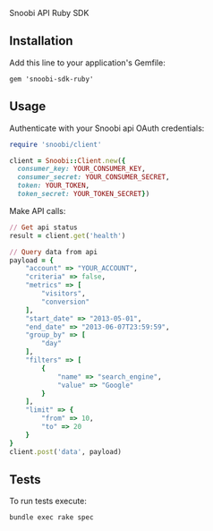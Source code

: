 Snoobi API Ruby SDK

Installation
------------

Add this line to your application's Gemfile:

    gem 'snoobi-sdk-ruby'

Usage
-----

Authenticate with your Snoobi api OAuth credentials:
```ruby
require 'snoobi/client'

client = Snoobi::Client.new({
  consumer_key: YOUR_CONSUMER_KEY,
  consumer_secret: YOUR_CONSUMER_SECRET,
  token: YOUR_TOKEN,
  token_secret: YOUR_TOKEN_SECRET})

```

Make API calls:
```ruby
// Get api status
result = client.get('health')

// Query data from api
payload = {
    "account" => "YOUR_ACCOUNT",
    "criteria" => false,
    "metrics" => [
        "visitors",
        "conversion"
    ],
    "start_date" => "2013-05-01",
    "end_date" => "2013-06-07T23:59:59",
    "group_by" => [
        "day"
    ],
    "filters" => [
        {
            "name" => "search_engine",
            "value" => "Google"
        }
    ],
    "limit" => {
        "from" => 10,
        "to" => 20
    }
}
client.post('data', payload)
```

Tests
-----
To run tests execute:
```
bundle exec rake spec
```
